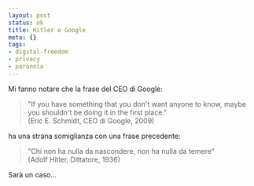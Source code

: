 ```yaml
--- 
layout: post
status: ok
title: Hitler e Google
meta: {}
tags: 
- digital-freedom
- privacy
- paranoia
---
```

Mi fanno notare che la frase del CEO di Google:  
  
> "If you have something that you don't want anyone to know, maybe you shouldn't be doing it in the first place."  
> (Eric E. Schmidt, CEO di Google, 2009)  

ha una strana somiglianza con una frase precedente:  

> "Chi non ha nulla da nascondere, non ha nulla da temere"  
> (Adolf Hitler, Dittatore, 1936)  
  
Sarà un caso...  
 
